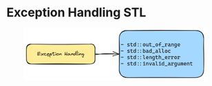 # Exception Handling STL

<figure><img src="../.gitbook/assets/image (5).png" alt=""><figcaption></figcaption></figure>
